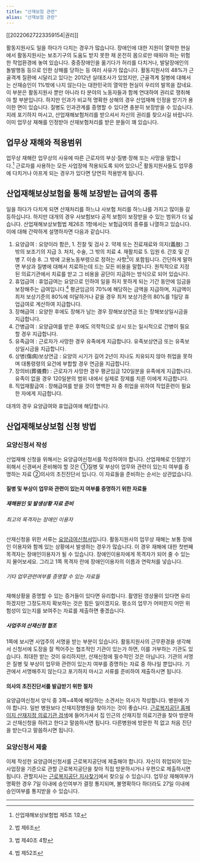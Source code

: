 ```yaml
---
title: "산재보험 관련"
alias: "산재보험 관련"
---
```

[[20220627223359154|권리]]

활동지원사도 일을 하다가 다치는 경우가 많습니다. 장애인에 대한 지원이 열악한 현실에서 활동지원사는 보조기구의 도움도 받지 못한 채 온전히 몸으로만 때워야 하는 위험한 작업환경에 놓여 있습니다. 중증장애인을 옮기다가 허리를 다치거나, 발달장애인의 돌발행동 등으로 인한 상해를 당하는 등 여러 사유가 많습니다. 활동지원사의 48%가 근골격계 질환에 시달리고 있다는 2012년 실태조사가 있었지만, 근골격계 질병에 대해서는 산재승인이 1%밖에 나지 않는다는 대한민국의 열악한 현실이 우리의 발목을 잡네요. 이 부분은 활동지원사 뿐만 아니라 타 분야의 노동자들과 함께 연대하여 권리로 쟁취해야 할 부분입니다. 하지만 인과가 비교적 명확한 상해의 경우 산업재해 인정을 받기가 용이한 면이 있습니다. 질병도 인과관계를 증명할 수 있다면 충분히 보장받을 수 있습니다. 지레 포기하지 마시고, 산업재해보험처리를 받으셔서 자신의 권리를 찾으시길 바랍니다. 이미 업무상 재해를 인정받아 산재보험처리를 받은 분들이 꽤 있습니다.

## 업무상 재해와 적용범위

업무상 재해란 업무상의 사유에 따른 근로자의 부상·질병·장해 또는 사망을 말합니다.[^1] 근로자를 사용하는 모든 사업장에 적용되도록 되어 있으니[^2] 활동지원사들도 업무중에 다치거나 아프게 되는 경우가 있다면 당연히 적용받게 됩니다.

## 산업재해보상보험을 통해 보장받는 급여의 종류

일을 하다가 다치게 되면 산재처리를 하느냐 사보험 처리를 하느냐를 가지고 많이들 갈등하십니다. 하지만 대개의 경우 사보험보다 공적 보험이 보장받을 수 있는 범위가 더 넓습니다. 산업재해보상보험법 제26조 1항에서는 보험급여의 종류를 나열하고 있습니다. 이에 대해 간략하게 설명하자면 다음과 같습니다.

1.  요양급여 : 요양이라 함은, 1. 진찰 및 검사 2. 약제 또는 진료재료와 의지(義肢) 그 밖의 보조기의 지급 3. 처치, 수술, 그 밖의 치료 4. 재활치료 5. 입원 6. 간호 및 간병 7. 이송 8. 그 밖에 고용노동부령으로 정하는 사항[^3]이 포함됩니다. 간단하게 말하면 부상과 질병에 대해서 치료하는데 드는 모든 비용을 말합니다. 원칙적으로 지정된 의료기관에서 치료를 받고 그 비용을 공단이 지급하는 방식으로 되어 있습니다.
2.  휴업급여 : 휴업급여는 요양으로 인하여 일을 하지 못하게 되는 기간 동안에 임금을 보장해주는 급여입니다.[^4] 평균임금의 70%에 해당하는 금액을 지급하며, 지급액이 최저 보상기준의 80%에 미달하거나 같을 경우 최저 보상기준의 80%를 1일당 휴업급여로 계산하여 지급합니다.
3.  장해급여 : 요양한 후에도 장해가 남는 경우 장해보상연금 또는 장해보상일시금을 지급합니다.
4.  간병급여 : 요양급여를 받은 후에도 의학적으로 상시 또는 일시적으로 간병이 필요할 경우 지급합니다.
5.  유족급여 : 근로자가 사망한 경우 유족에게 지급합니다. 유족보상연금 또는 유족보상일시금을 지급합니다.
6.  상병(傷病)보상연금 : 요양의 시기가 길어 2년이 지나도 치유되지 않아 취업을 못하며 대통령령의 요건에 부합할 경우 연금을 지급합니다.
7.  장의비(葬儀費) : 근로자가 사망한 경우 평균임금 120일분을 유족에게 지급합니다. 유족이 없을 경우 120일분의 범위 내에서 실제로 장제를 치른 이에게 지급합니다.
8.  직업재활급여 : 장해급여를 받을 것이 명백한 자 중 취업을 위하여 직업훈련이 필요한 자에게 지급합니다.

대개의 경우 요양급여와 휴업급여에 해당합니다.

## 산업재해보상보험 신청 방법

### 요양신청서 작성

산업재해 신청을 위해서는 요양급여신청서를 작성하여야 합니다. 산업재해로 인정받기 위해서 신경써서 준비해야 할 것은 ①질병 및 부상이 업무와 관련이 있는지 여부를 증명하는 자료 ②의사의 초진진단서 입니다. 이 자료들을 준비하는 순서는 상관없습니다.

#### 질병 및 부상이 업무와 관련이 있는지 여부를 증명하기 위한 자료들

##### 재해원인 및 발생상황 자료 준비

###### 최고의 목격자는 장애인 이용자

산재신청을 위한 서류는 [요양급여신청서](https://www.kcomwel.or.kr/_custom/kcom/_common/board/docView.jsp?attach_no=9046)입니다. 활동지원사의 업무상 재해는 보통 장애인 이용자와 함께 있는 상황에서 발생하는 경우가 많습니다. 이 경우 재해에 대한 첫번째 목격자는 장애인이용자가 될 수 있습니다. 장애인이용자에게 목격자가 되어 줄 수 있는지 물어보세요. 그리고 1쪽 목격자 란에 장애인이용자의 이름과 연락처를 넣습니다.

###### 기타 업무관련여부를 증명할 수 있는 자료들

재해상황을 증명할 수 있는 증거들이 있다면 유리합니다. 촬영된 영상물이 있다면 유리하겠지만 그정도까지 확보하는 것은 힘든 일이겠지요. 평소의 업무가 어떠한지 어떤 위험성이 있는지를 보여주는 자료를 제출하면 좋겠습니다.

##### 사업주의 산재신청 협조

1쪽에 보시면 사업주의 서명을 받는 부분이 있습니다. 활동지원사의 근무환경을 생각해서 신청서에 도장을 잘 찍어주는 협조적인 기관이 있는가 하면, 이를 거부하는 기관도 있습니다. 최대한 받는 것이 유리하지만, 산재신청에 필수적인 것은 아닙니다. 기관의 서명은 질병 및 부상이 업무와 관련이 있는지 여부를 증명하는 자료 중 하나일 뿐입니다. 기관에서 서명해주지 않는다고 포기하지 마시고 서류를 준비하여 제출하시면 됩니다.

#### 의사의 초진진단서를 발급받기 위한 절차

요양급여신청서 양식 중 3쪽~4쪽에 해당하는 소견서는 의사가 작성합니다. 병원에 가야 합니다. 일반 병원보다 산재지정병원을 찾아가는 것이 좋습니다. [근로복지공단 홈페이지 산재지정 의료기관 검색](https://www.kcomwel.or.kr/kcomwel/medi/orsc.jsp)에 들어가셔서 집 인근의 산재지정 의료기관을 찾아 방문하고 산재신청을 하려고 한다고 말씀하시면 됩니다. 다른병원에 방문한 적 없고 처음 진단을 받는다고 말씀하시면 됩니다.

### 요양신청서 제출

이제 작성한 요양급여신청서를 근로복지공단에 제출해야 합니다. 자신이 취업되어 있는 사업장을 기준으로 관할 근로복지공단을 찾아 직접 방문하시거나 우편으로 제출하시면 됩니다. 관할지사는 [근로복지공단 지사찾기](http://www.kcomwel.or.kr/kcomwel/intr/srch/srch.jsp)에서 찾으실 수 있습니다. 업무상 재해여부가 명확한 경우 7일 이내에 승인여부가 결정 통지되며, 불명확하다 하더라도 27일 이내에 승인여부를 통지받을 수 있습니다.

---

[^1]: 산업재해보상보험법 제5조 1호
[^2]: 법 제6조
[^3]: 법 제40조 4항
[^4]: 법 제52조
